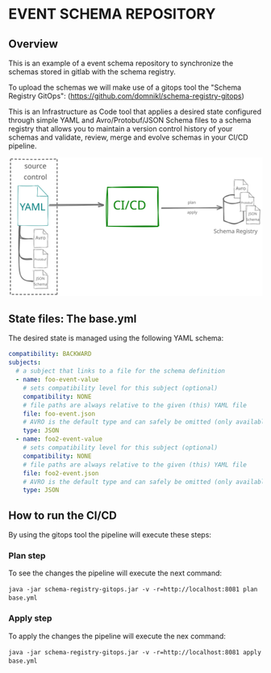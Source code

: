 # EVENT SCHEMA REPOSITORY

## Overview

This is an example of a event schema repository to synchronize the schemas stored in gitlab with the schema registry.

To upload the schemas we will make use of a gitops tool the "Schema Registry
GitOps": (https://github.com/domnikl/schema-registry-gitops)

This is an Infrastructure as Code tool that applies a desired state configured through simple YAML and
Avro/Protobuf/JSON Schema files to a schema registry that allows you to maintain a version control history of your
schemas and validate, review, merge and evolve schemas in your CI/CD pipeline.

![Yaml (+Avro, Protobuf, JSON) -> CI/CD -> Schema Registry](schema-registry-gitops.svg)

## State files: The base.yml

The desired state is managed using the following YAML schema:

```yaml
compatibility: BACKWARD
subjects:
  # a subject that links to a file for the schema definition
  - name: foo-event-value
    # sets compatibility level for this subject (optional)
    compatibility: NONE
    # file paths are always relative to the given (this) YAML file
    file: foo-event.json
    # AVRO is the default type and can safely be omitted (only available for Schema Registry >= 5.5)
    type: JSON
  - name: foo2-event-value
    # sets compatibility level for this subject (optional)
    compatibility: NONE
    # file paths are always relative to the given (this) YAML file
    file: foo2-event.json
    # AVRO is the default type and can safely be omitted (only available for Schema Registry >= 5.5)
    type: JSON
```

## How to run the CI/CD

By using the gitops tool the pipeline will execute these steps:

### Plan step

To see the changes the pipeline will execute the next command:

`java -jar schema-registry-gitops.jar -v -r=http://localhost:8081 plan base.yml`

### Apply step

To apply the changes the pipeline will execute the nex command:

`java -jar schema-registry-gitops.jar -v -r=http://localhost:8081 apply base.yml`
